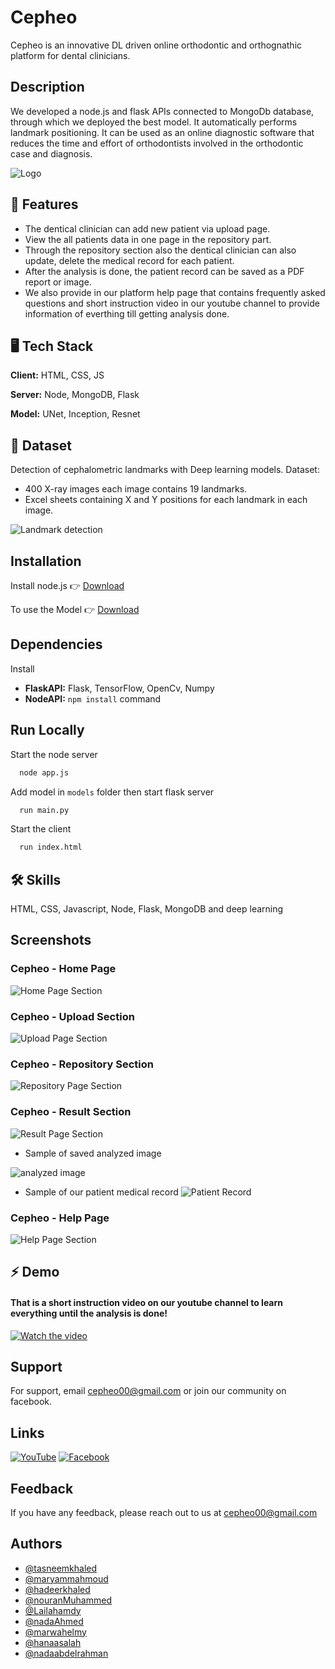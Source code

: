
# Cepheo

Cepheo is an innovative DL driven online orthodontic and orthognathic platform for dental clinicians.


## Description

We developed a node.js and flask APIs connected to MongoDb database, through which we deployed the best model. It
automatically performs landmark positioning. It can be used as
an online diagnostic software that reduces the time and effort
of orthodontists involved in the orthodontic case and diagnosis.



![Logo](https://i.imgur.com/DttasuM.png)


## 🚀 Features

- The dentical clinician can add new patient via upload page.
- View the all patients data in one page in the repository part.
- Through the repository section also the dentical clinician can also update, delete the medical record for each patient.
- After the analysis is done, the patient record can be saved as a PDF report or image.
- We also provide in our platform help page that contains frequently asked questions and short instruction video in our youtube channel to provide information of everthing till getting analysis done.


## 🖥️ Tech Stack

**Client:** HTML, CSS, JS

**Server:** Node, MongoDB, Flask

**Model:** UNet, Inception, Resnet


## 📂 Dataset
Detection of cephalometric landmarks with Deep learning models. Dataset:

- 400 X-ray images each image contains 19 landmarks.
- Excel sheets containing X and Y positions for each landmark in each image.

![Landmark detection](https://i.imgur.com/zxl6jGj.jpg)


## Installation

Install node.js  👉 [Download](https://nodejs.org/en/download/)

To use the Model 👉 [Download](https://drive.google.com/file/d/1jJ5fFpCRLowJsFFXY9RRb8PIeLLwTUyS/view?usp=sharing)

## Dependencies

Install
- **FlaskAPI:**  Flask, TensorFlow, OpenCv, Numpy 
- **NodeAPI:**  `npm install` command
    
## Run Locally

Start the node server 

```bash
  node app.js
```

Add model in `models` folder then start flask server

```bash
  run main.py
```

Start the client

```bash
  run index.html
```


## 🛠 Skills
HTML, CSS, Javascript, Node, Flask, MongoDB and deep learning


## Screenshots

### Cepheo - Home Page
![Home Page Section](https://i.imgur.com/68AYXuo.png)

### Cepheo - Upload Section
![Upload Page Section](https://i.imgur.com/5Est4Uz.png)

### Cepheo - Repository Section
![Repository Page Section](https://i.imgur.com/oELAD5r.png)

### Cepheo - Result Section
![Result Page Section](https://i.imgur.com/ZE6oFXy.png)

 
 - Sample of saved analyzed image
 
![analyzed image](https://i.imgur.com/NWyHYfs.png)

- Sample of our patient medical record
![Patient Record](https://i.imgur.com/V9IbkcU.jpeg)

### Cepheo - Help Page
![Help Page Section](https://i.imgur.com/SVnmonW.png)


## ⚡ Demo

#### That is a short instruction video on our youtube channel to learn everything until the analysis is done!
[![Watch the video](https://i.imgur.com/aoBl2Ml.png)](https://youtu.be/C4l3qPer4XQ)



## Support

For support, email cepheo00@gmail.com or join our community on facebook.


## Links

[![YouTube](https://img.shields.io/badge/YouTube-%23FF0000.svg?style=for-the-badge&logo=YouTube&logoColor=white)](https://youtu.be/C4l3qPer4XQ)
[![Facebook](https://img.shields.io/badge/Facebook-%231877F2.svg?style=for-the-badge&logo=Facebook&logoColor=white)](https://www.facebook.com/profile.php?id=100089195230086)




## Feedback

If you have any feedback, please reach out to us at cepheo00@gmail.com


## Authors

- [@tasneemkhaled](https://github.com/Tasneem-Elamary)
- [@maryammahmoud](https://github.com/Mariam924)
- [@hadeerkhaled](https://github.com/hadeer-khaled)
- [@nouranMuhammed](https://github.com/Nouran-Muhammad)
- [@Lailahamdy](https://github.com/lailahamdy)
- [@nadaAhmed](https://github.com/NadaElmasry)
- [@marwahelmy](https://github.com/MarwaHelmy999)
- [@hanaasalah](https://github.com/hanaa-salah)
- [@nadaabdelrahman](https://github.com/nadapopp)


